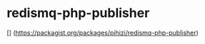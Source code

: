 redismq-php-publisher
=====================

[] (https://packagist.org/packages/pihizi/redismq-php-publisher)

